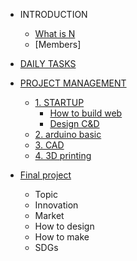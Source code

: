 <!-- 侧边栏 docs/_sidebar.md -->
- INTRODUCTION
  - [What is N](INTRO/WIN.md)
  - [Members][](INTRO/Members.md)
    
- [DAILY TASKS]()
- [PROJECT MANAGEMENT]()
  - [1. STARTUP]()
    - [How to build web]()
    - [Design C&D]()
  - [2. arduino basic]()
  - [3. CAD]()
  - [4. 3D printing]()
- [Final project]()
  - Topic
  - Innovation
  - Market
  - How to design 
  - How to make
  - SDGs